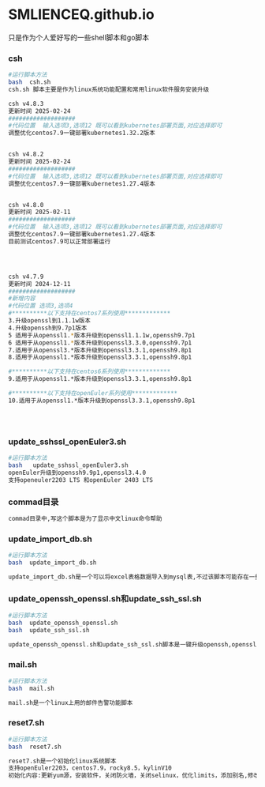 # SMLIENCEQ.github.io

只是作为个人爱好写的一些shell脚本和go脚本



### csh

```sh
#运行脚本方法
bash  csh.sh
csh.sh 脚本主要是作为linux系统功能配置和常用linux软件服务安装升级

csh v4.8.3
更新时间 2025-02-24
###################
#代码位置  输入选项3,选项12 既可以看到kubernetes部署页面,对应选择即可
调整优化centos7.9一键部署kubernetes1.32.2版本


csh v4.8.2
更新时间 2025-02-24
###################
#代码位置  输入选项3,选项12 既可以看到kubernetes部署页面,对应选择即可
调整优化centos7.9一键部署kubernetes1.27.4版本


csh v4.8.0
更新时间 2025-02-11
###################
#代码位置  输入选项3,选项12 既可以看到kubernetes部署页面,对应选择即可
调整优化centos7.9一键部署kubernetes1.27.4版本
目前测试centos7.9可以正常部署运行




csh v4.7.9
更新时间 2024-12-11
###################
#新增内容
#代码位置 选项3,选项4
#**********以下支持在centos7系列使用*************
3.升级openssl到1.1.1w版本
4.升级openssh到9.7p1版本
5 适用于从openssl1.*版本升级到openssl1.1.1w,openssh9.7p1
6 适用于从openssl1.*版本升级到openssl3.3.0,openssh9.7p1
7.适用于从openssl3.*版本升级到openssl3.3.1,openssh9.8p1
8.适用于从openssl1.*版本升级到openssl3.3.1,openssh9.8p1

#**********以下支持在centos6系列使用*************
9.适用于从openssl1.*版本升级到openssl3.3.1,openssh9.8p1

#**********以下支持在openEuler系列使用*************
10.适用于从openssl1.*版本升级到openssl3.3.1,openssh9.8p1





```



### update_sshssl_openEuler3.sh

```sh
#运行脚本方法
bash   update_sshssl_openEuler3.sh
openEuler升级到openssh9.9p1,openssl3.4.0
支持openeuler2203 LTS 和openEuler 2403 LTS

```







### commad目录

```sh
commad目录中,写这个脚本是为了显示中文linux命令帮助
```





### update_import_db.sh

```sh
#运行脚本方法
bash  update_import_db.sh

update_import_db.sh是一个可以将excel表格数据导入到mysql表,不过该脚本可能存在一些问题
```



### update_openssh_openssl.sh和update_ssh_ssl.sh

```sh
#运行脚本方法
bash  update_openssh_openssl.sh
bash  update_ssh_ssl.sh

update_openssh_openssl.sh和update_ssh_ssl.sh脚本是一键升级openssh,openssl版本的脚本
```





### mail.sh

```sh
#运行脚本方法
bash  mail.sh

mail.sh是一个linux上用的邮件告警功能脚本
```



### reset7.sh

```sh
#运行脚本方法
bash  reset7.sh

reset7.sh是一个初始化linux系统脚本
支持openEuler2203，centos7.9，rocky8.5，kylinV10
初始化内容:更新yum源，安装软件，关闭防火墙，关闭selinux，优化limits，添加别名,修改主机名颜色,历史记录增加条数和时间显示等
```





